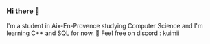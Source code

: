 ### Hi there 👋

I'm a student in Aix-En-Provence studying Computer Science and I'm learning C++ and SQL for now.
💬 Feel free on discord : kuimii
